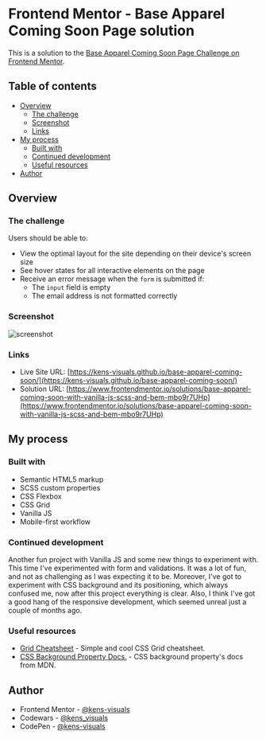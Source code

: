 # Frontend Mentor - Base Apparel Coming Soon Page solution

This is a solution to the [Base Apparel Coming Soon Page Challenge on Frontend Mentor](https://www.frontendmentor.io/challenges/base-apparel-coming-soon-page-5d46b47f8db8a7063f9331a0).

## Table of contents

- [Overview](#overview)
  - [The challenge](#the-challenge)
  - [Screenshot](#screenshot)
  - [Links](#links)
- [My process](#my-process)
  - [Built with](#built-with)
  - [Continued development](#continued-development)
  - [Useful resources](#useful-resources)
- [Author](#author)

## Overview

### The challenge

Users should be able to:

- View the optimal layout for the site depending on their device's screen size
- See hover states for all interactive elements on the page
- Receive an error message when the `form` is submitted if:
  - The `input` field is empty
  - The email address is not formatted correctly

### Screenshot

![screenshot](./images/screenshot.png)

### Links

- Live Site URL: [https://kens-visuals.github.io/base-apparel-coming-soon/](https://kens-visuals.github.io/base-apparel-coming-soon/)
- Solution URL: [https://www.frontendmentor.io/solutions/base-apparel-coming-soon-with-vanilla-js-scss-and-bem-mbo9r7UHp](https://www.frontendmentor.io/solutions/base-apparel-coming-soon-with-vanilla-js-scss-and-bem-mbo9r7UHp)

## My process

### Built with

- Semantic HTML5 markup
- SCSS custom properties
- CSS Flexbox
- CSS Grid
- Vanilla JS
- Mobile-first workflow

### Continued development

Another fun project with Vanilla JS and some new things to experiment with. This time I've experimented with form and validations. It was a lot of fun, and not as challenging as I was expecting it to be. Moreover, I've got to experiment with CSS background and its positioning, which always confused me, now after this project everything is clear. Also, I think I've got a good hang of the responsive development, which seemed unreal just a couple of months ago.

### Useful resources

- [Grid Cheatsheet](https://yoksel.github.io/grid-cheatsheet/) - Simple and cool CSS Grid cheatsheet.
- [CSS Background Property Docs.](https://developer.mozilla.org/en-US/docs/Web/CSS/background) - CSS background property's docs from MDN.

## Author

- Frontend Mentor - [@kens-visuals](https://www.frontendmentor.io/profile/kens-visuals)
- Codewars - [@kens_visuals](https://www.codewars.com/users/kens_visuals)
- CodePen - [@kens-visuals](https://codepen.io/kens-visuals)
